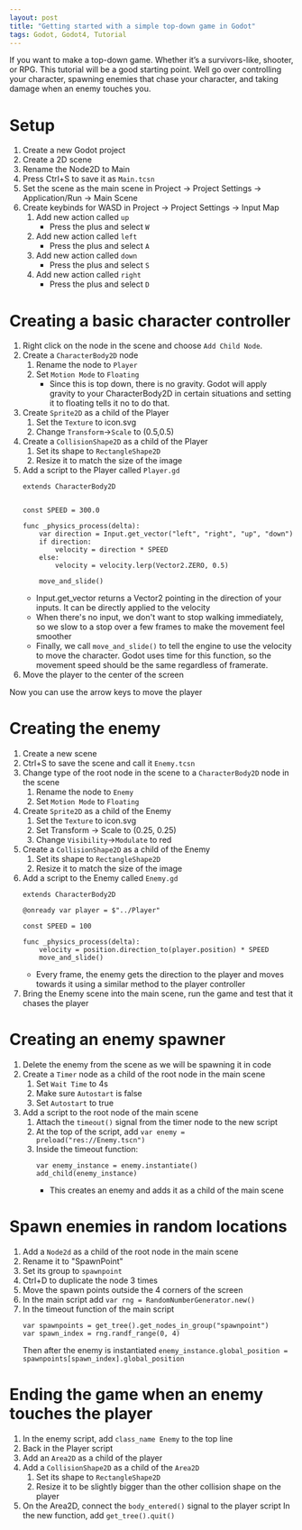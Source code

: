 ```yaml
---
layout: post
title: "Getting started with a simple top-down game in Godot"
tags: Godot, Godot4, Tutorial
---
```


If you want to make a top-down game. Whether it’s a survivors-like, shooter, or RPG. This tutorial will be a good starting point. Well go over controlling your character, spawning enemies that chase your character, and taking damage when an enemy touches you.

# Setup
1. Create a new Godot project
2. Create a 2D scene
3. Rename the Node2D to Main
4. Press Ctrl+S to save it as `Main.tcsn`
5. Set the scene as the main scene in Project -> Project Settings -> Application/Run -> Main Scene
6. Create keybinds for WASD in Project -> Project Settings -> Input Map
    1. Add new action called `up`
        - Press the plus and select `W`
    2. Add new action called `left`
        - Press the plus and select `A`
    3. Add new action called `down`
        - Press the plus and select `S`
    4. Add new action called `right`
        - Press the plus and select `D`

# Creating a basic character controller
1. Right click on the node in the scene and choose `Add Child Node`.
2. Create a `CharacterBody2D` node 
    1. Rename the node to `Player`
    2. Set `Motion Mode` to `Floating`
        - Since this is top down, there is no gravity. Godot will apply gravity to your CharacterBody2D in certain situations and setting it to floating tells it no to do that.
3. Create `Sprite2D` as a child of the Player
    1. Set the `Texture` to icon.svg
    2. Change `Transform`->`Scale` to (0.5,0.5)
4. Create a `CollisionShape2D` as a child of the Player
    1. Set its shape to `RectangleShape2D`
    2. Resize it to match the size of the image
5. Add a script to the Player called `Player.gd`
    ```
    extends CharacterBody2D


    const SPEED = 300.0

    func _physics_process(delta):
        var direction = Input.get_vector("left", "right", "up", "down")
        if direction:
            velocity = direction * SPEED
        else:
            velocity = velocity.lerp(Vector2.ZERO, 0.5)

        move_and_slide()
    ```
    - Input.get_vector returns a Vector2 pointing in the direction of your inputs. It can be directly applied to the velocity
    - When there's no input, we don't want to stop walking immediately, so we slow to a stop over a few frames to make the movement feel smoother
    - Finally, we call `move_and_slide()` to tell the engine to use the velocity to move the character. Godot uses time for this function, so the movement speed should be the same regardless of framerate.
6. Move the player to the center of the screen

Now you can use the arrow keys to move the player

# Creating the enemy
1. Create a new scene
2. Ctrl+S to save the scene and call it `Enemy.tcsn`
2. Change type of the root node in the scene to a `CharacterBody2D` node in the scene
    1. Rename the node to `Enemy`
    2. Set `Motion Mode` to `Floating`
2. Create `Sprite2D` as a child of the Enemy
    1. Set the `Texture` to icon.svg
	2. Set Transform -> Scale to (0.25, 0.25)
    3. Change `Visibility`->`Modulate` to red
3. Create a `CollisionShape2D` as a child of the Enemy
    1. Set its shape to `RectangleShape2D`
    2. Resize it to match the size of the image
4. Add a script to the Enemy called `Enemy.gd`
    ```
    extends CharacterBody2D

    @onready var player = $"../Player"

    const SPEED = 100

    func _physics_process(delta):
        velocity = position.direction_to(player.position) * SPEED
        move_and_slide()
    ```
    - Every frame, the enemy gets the direction to the player and moves towards it using a similar method to the player controller
5. Bring the Enemy scene into the main scene, run the game and test that it chases the player

# Creating an enemy spawner
1. Delete the enemy from the scene as we will be spawning it in code 
2. Create a `Timer` node as a child of the root node in the main scene
    1. Set `Wait Time` to 4s
    2. Make sure `Autostart` is false
    3. Set `Autostart` to true
3. Add a script to the root node of the main scene
    1. Attach the `timeout()` signal from the timer node to the new script
    2. At the top of the script, add `var enemy = preload("res://Enemy.tscn")`
    3. Inside the timeout function:
        ```
        var enemy_instance = enemy.instantiate()
        add_child(enemy_instance)
        ```
        - This creates an enemy and adds it as a child of the main scene

# Spawn enemies in random locations
1. Add a `Node2d` as a child of the root node in the main scene
2. Rename it to "SpawnPoint"
3. Set its group to `spawnpoint`
4. Ctrl+D to duplicate the node 3 times
5. Move the spawn points outside the 4 corners of the screen
6. In the main script add `var rng = RandomNumberGenerator.new()`
7. In the timeout function of the main script
    ```
    var spawnpoints = get_tree().get_nodes_in_group("spawnpoint")
	var spawn_index = rng.randf_range(0, 4)
    ```
    Then after the enemy is instantiated
    `enemy_instance.global_position = spawnpoints[spawn_index].global_position`

# Ending the game when an enemy touches the player
1. In the enemy script, add `class_name Enemy` to the top line
2. Back in the Player script
3. Add an `Area2D` as a child of the player
4. Add a `CollisionShape2D` as a child of the `Area2D`
    1. Set its shape to `RectangleShape2D`
    2. Resize it to be slightly bigger than the other collision shape on the player
5. On the Area2D, connect the `body_entered()` signal to the player script
    In the new function, add `get_tree().quit()`
